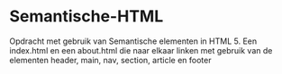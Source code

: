 # Semantische-HTML
Opdracht met gebruik van Semantische elementen in HTML 5.
Een index.html en een about.html die naar elkaar linken met gebruik van de elementen header, main, nav, section, article en footer
